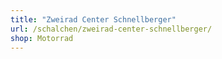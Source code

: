 ```yaml
---
title: "Zweirad Center Schnellberger"
url: /schalchen/zweirad-center-schnellberger/
shop: Motorrad
---
```


